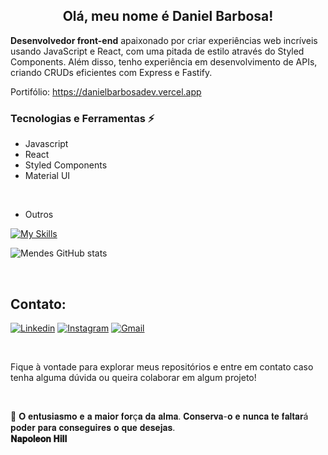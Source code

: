 <h2 align="center">
    Olá, meu nome é Daniel Barbosa!
</h2>


<p> <strong>Desenvolvedor front-end</strong> apaixonado por criar experiências web incríveis usando JavaScript e React, com uma pitada de estilo através do Styled Components. Além disso, tenho experiência em desenvolvimento de APIs, criando CRUDs eficientes com Express e Fastify.</p>

Portifólio: https://danielbarbosadev.vercel.app

### Tecnologias e Ferramentas ⚡
<div>

- Javascript
- React
- Styled Components
- Material UI
 <br>

- Outros

[![My Skills](https://skillicons.dev/icons?i=nodejs,express,docker,mongodb,postgres,sequelize,figma&theme=dark)](https://skillicons.dev)


![Mendes GitHub stats](https://github-readme-stats.vercel.app/api?username=daniel-barbosaa&show_icons=true&theme=radical) 

</div><br>

## Contato:

[![Linkedin](https://img.shields.io/badge/LinkedIn-0077B5?style=for-the-badge&logo=linkedin&logoColor=white)](https://www.linkedin.com/in/daniel-barbos/)
[![Instagram](https://img.shields.io/badge/Instagram-E4405F?style=for-the-badge&logo=instagram&logoColor=white)]()
[![Gmail](https://img.shields.io/badge/Gmail-D14836?style=for-the-badge&logo=gmail&logoColor=white)](https://www.danielmendess.dev@gmail.com)

<br>

<p>Fique à vontade para explorar meus repositórios e entre em contato caso tenha alguma dúvida ou queira colaborar em algum projeto!</p>

<br>

💭 𝐎 𝐞𝐧𝐭𝐮𝐬𝐢𝐚𝐬𝐦𝐨 𝐞 𝐚 𝐦𝐚𝐢𝐨𝐫 𝐟𝐨𝐫ç𝐚 𝐝𝐚 𝐚𝐥𝐦𝐚. 𝐂𝐨𝐧𝐬𝐞𝐫𝐯𝐚-𝐨 𝐞 𝐧𝐮𝐧𝐜𝐚 𝐭𝐞 𝐟𝐚𝐥𝐭𝐚𝐫á 𝐩𝐨𝐝𝐞𝐫 𝐩𝐚𝐫𝐚 𝐜𝐨𝐧𝐬𝐞𝐠𝐮𝐢𝐫𝐞𝐬 𝐨 𝐪𝐮𝐞 𝐝𝐞𝐬𝐞𝐣𝐚𝐬.<br>
<strong>𝐍𝐚𝐩𝐨𝐥𝐞𝐨𝐧 𝐇𝐢𝐥𝐥</strong>



